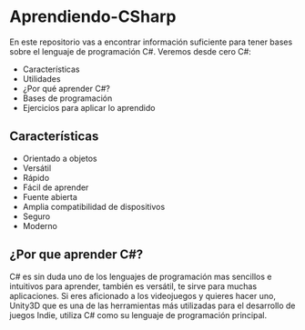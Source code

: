 # Aprendiendo-CSharp

En este repositorio vas a encontrar información suficiente para tener bases sobre el lenguaje de programación C#. Veremos desde cero C#:

- Características
- Utilidades
- ¿Por qué aprender C#?
- Bases de programación
- Ejercicios para aplicar lo aprendido

## Características

- Orientado a objetos
- Versátil
- Rápido
- Fácil de aprender
- Fuente abierta
- Amplia compatibilidad de dispositivos
- Seguro
- Moderno

## ¿Por que aprender C#?

C# es sin duda uno de los lenguajes de programación mas sencillos e intuitivos para aprender, también es versátil, te sirve para muchas aplicaciones. Si eres aficionado a los videojuegos y quieres hacer uno, Unity3D que es una de las herramientas más utilizadas para el desarrollo de juegos Indie, utiliza C# como su lenguaje de programación principal.
